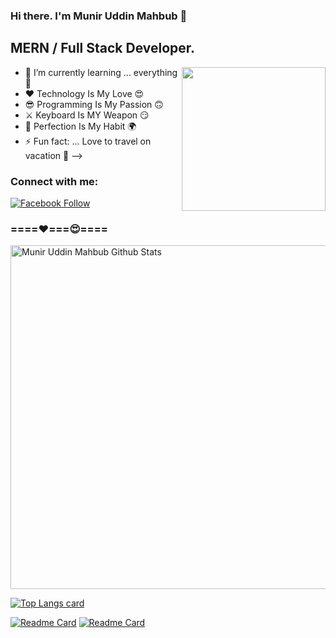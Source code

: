 ### Hi there. I'm Munir Uddin Mahbub 👋
## MERN / Full Stack Developer.

<img align='right' src="https://media.giphy.com/media/M9gbBd9nbDrOTu1Mqx/giphy.gif" width="230">


- 🌱 I’m currently learning ... everything 🤣
- ❤️ Technology Is My Love 😍
- 😎 Programming Is My Passion 🙃
- ⚔  Keyboard Is MY Weapon 😏
- 🥰 Perfection Is My Habit 🌍
- ⚡ Fun fact: ... Love to travel on vacation 🥰
-->

### Connect with me:

[![Facebook Follow](https://img.shields.io/badge/%20-Follow-black?color=14171A&labelColor=1976d2&logo=facebook&logoColor=ffffff)](https://web.facebook.com/mahbubdev2) 

### ====❤️===😍====



<img width="550px" alt="Munir Uddin Mahbub Github Stats"  src="https://github-readme-stats.vercel.app/api?username=Mahbub-Hasan2&show_icons=true"/>

[![Top Langs card](https://github-readme-stats.vercel.app/api/top-langs/?username=Mahbub-Hasan2&card_width=550)](https://github.com/Mahbub-Hasan2)


[![Readme Card](https://github-readme-stats.vercel.app/api/pin/?username=Mahbub-Hasan2&repo=github-readme-stats)](https://github.com/Mahbub-Hasan2/github-readme-stats)
[![Readme Card](https://github-readme-stats.vercel.app/api/pin/?username=Mahbub-Hasan2&repo=github-readme-stats)](https://github.com/Mahbub-Hasan2/github-readme-stats)



